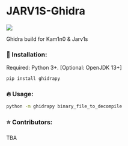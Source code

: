 # JARV1S-Ghidra

[![](https://github.com/L1NNA/JARV1S-Ghidra/workflows/Build%20and%20Release%20JAR/badge.svg)](https://github.com/L1NNA/JARV1S-Ghidra/actions)

Ghidra build for Kam1n0 &amp; Jarv1s

### :rocket: Installation:
Required: Python 3+. [Optional: OpenJDK 13+]
```bash
pip install ghidrapy
```
### :fire: Usage:
```bash
python -m ghidrapy binary_file_to_decompile
```

### :star: Contributors:
TBA
